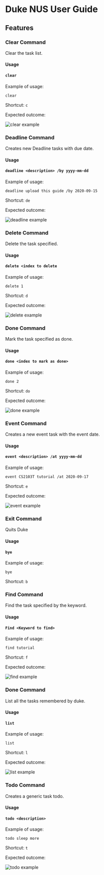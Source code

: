 # Duke NUS User Guide

## Features

### Clear Command 
Clear the task list.

#### Usage

#### `clear`
Example of usage: 

`clear`

Shortcut: `c`

Expected outcome:

![clear example](./images/clear.png)

### Deadline Command 
Creates new Deadline tasks with due date.

#### Usage

#### `deadline <description> /by yyyy-mm-dd`
Example of usage: 

`deadline upload this guide /by 2020-09-15`

Shortcut: `de`

Expected outcome:

![deadline example](./images/deadline.png)

### Delete Command 
Delete the task specified.

#### Usage

#### `delete <index to delete`
Example of usage: 

`delete 1`

Shortcut: `d`

Expected outcome:

![delete example](./images/delete.png)

### Done Command 
Mark the task specified as done.

#### Usage

#### `done <index to mark as done>`
Example of usage: 

`done 2`

Shortcut: `do`

Expected outcome:

![done example](./images/done.png)

### Event Command 
Creates a new event task with the event date.

#### Usage

#### `event <description> /at yyyy-mm-dd`
Example of usage: 

`event CS2103T tutorial /at 2020-09-17`

Shortcut: `e`

Expected outcome:

![event example](./images/event.png)

### Exit Command 
Quits Duke

#### Usage

#### `bye`
Example of usage: 

`bye`

Shortcut: `b`


### Find Command 
Find the task specified by the keyword.

#### Usage

#### `Find <Keyword to find>`
Example of usage: 

`find tutorial`

Shortcut: `f`

Expected outcome:

![find example](./images/find.png)

### Done Command 
List all the tasks remembered by duke.

#### Usage

#### `list`
Example of usage: 

`list`

Shortcut: `l`

Expected outcome:

![list example](./images/list.png)

### Todo Command 
Creates a generic task todo.

#### Usage

#### `todo <description>`
Example of usage: 

`todo sleep more`

Shortcut: `t`

Expected outcome:

![todo example](./images/todo.png)
